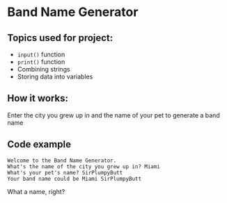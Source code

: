 # Band Name Generator
## Topics used for project:
- `input()` function
- `print()` function
- Combining strings
- Storing data into variables

## How it works:
Enter the city you grew up in and the name of your pet to generate a band name

## Code example
```
Welcome to the Band Name Generator.
What's the name of the city you grew up in? Miami
What's your pet's name? SirPlumpyButt
Your band name could be Miami SirPlumpyButt
```

What a name, right?